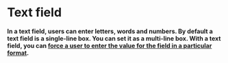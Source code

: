 

# Text field

**In a text field, users can enter letters, words and numbers. By default a text field is a single-line box. You can set it as a multi-line box. With a text field, you can [force a user to enter the value for the field in a particular format](../110-forced-input.md).&nbsp;**

&nbsp;